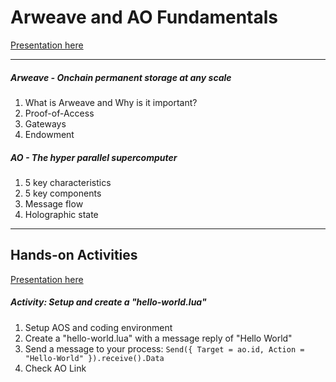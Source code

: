 # Arweave and AO Fundamentals

[Presentation here](https://www.canva.com/design/DAGbJhZ1064/Nrr4I6i1Ppl-U5NAbYubkQ/edit?utm_content=DAGbJhZ1064&utm_campaign=designshare&utm_medium=link2&utm_source=sharebutton)

---

##### Arweave - Onchain permanent storage at any scale

1. What is Arweave and Why is it important?
2. Proof-of-Access
3. Gateways
4. Endowment

##### AO - The hyper parallel supercomputer

1. 5 key characteristics
2. 5 key components
3. Message flow
4. Holographic state

---

## Hands-on Activities

[Presentation here](https://www.canva.com/design/DAGbMx7BRYg/rzm1g6rE768l5RKY5ebbLw/edit?utm_content=DAGbMx7BRYg&utm_campaign=designshare&utm_medium=link2&utm_source=sharebutton)

##### Activity: Setup and create a "hello-world.lua"

1. Setup AOS and coding environment
2. Create a "hello-world.lua" with a message reply of "Hello World"
3. Send a message to your process: `Send({ Target = ao.id, Action = "Hello-World" }).receive().Data`
4. Check AO Link
